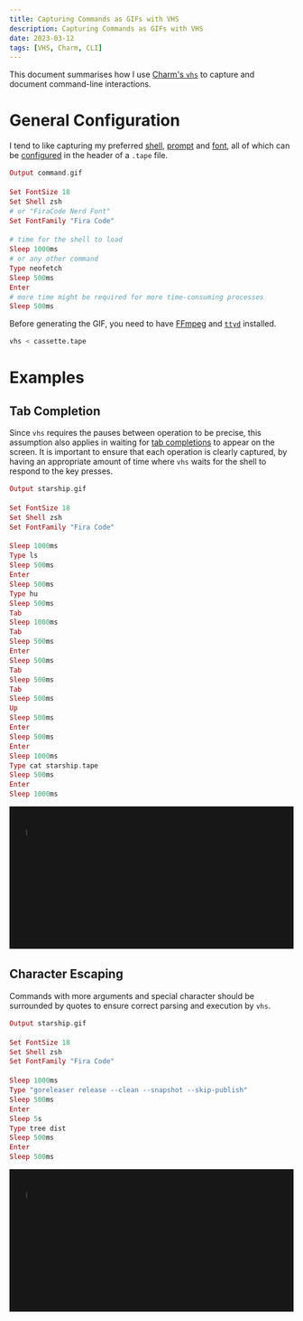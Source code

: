 ```yaml
---
title: Capturing Commands as GIFs with VHS
description: Capturing Commands as GIFs with VHS
date: 2023-03-12
tags: [VHS, Charm, CLI]
---
```

This document summarises how I use [Charm's `vhs`](https://github.com/charmbracelet/vhs) to capture and document command-line interactions.

# General Configuration
I tend to like capturing my preferred [shell](/posts/configurations/shell/#zsh), [prompt](/posts/configurations/shell/#prompt) and [font](/posts/configurations/shell/#font), all of which can be [configured](https://github.com/charmbracelet/vhs#vhs-command-reference) in the header of a `.tape` file.

```elixir
Output command.gif

Set FontSize 18
Set Shell zsh
# or "FiraCode Nerd Font"
Set FontFamily "Fira Code"

# time for the shell to load
Sleep 1000ms
# or any other command
Type neofetch
Sleep 500ms
Enter
# more time might be required for more time-consuming processes
Sleep 500ms
```

Before generating the GIF, you need to have [FFmpeg](https://ffmpeg.org) and [`ttyd`](https://tsl0922.github.io/ttyd/) installed.

```sh
vhs < cassette.tape
```

# Examples
## Tab Completion
Since `vhs` requires the pauses between operation to be precise, this assumption also applies in waiting for [tab completions](/posts/configurations/shell/#completions) to appear on the screen. It is important to ensure that each operation is clearly captured, by having an appropriate amount of time where `vhs` waits for the shell to respond to the key presses.

```elixir
Output starship.gif

Set FontSize 18
Set Shell zsh
Set FontFamily "Fira Code"

Sleep 1000ms
Type ls
Sleep 500ms
Enter
Sleep 500ms
Type hu
Sleep 500ms
Tab
Sleep 1000ms
Tab
Sleep 500ms
Enter
Sleep 500ms
Tab
Sleep 500ms
Tab
Sleep 500ms
Up
Sleep 500ms
Enter
Sleep 500ms
Enter
Sleep 1000ms
Type cat starship.tape
Sleep 500ms
Enter
Sleep 1000ms
```

![My command-line prompt with tab completion](/posts/configurations/shell/starship.gif "My command-line [prompt](/posts/configurations/shell/) with tab completion")

## Character Escaping
Commands with more arguments and special character should be surrounded by quotes to ensure correct parsing and execution by `vhs`.

```elixir
Output starship.gif

Set FontSize 18
Set Shell zsh
Set FontFamily "Fira Code"

Sleep 1000ms
Type "goreleaser release --clean --snapshot --skip-publish"
Sleep 500ms
Enter
Sleep 5s
Type tree dist
Sleep 500ms
Enter
Sleep 500ms
```

![GoReleaser running a non-production build](/posts/configurations/goreleaser/goreleaser_build_publish.gif "[GoReleaser](/posts/configurations/goreleaser/) running a non-production build")
